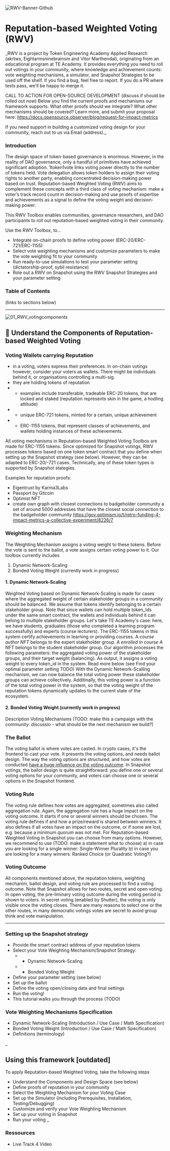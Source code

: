
![RWV-Banner-Github](https://github.com/user-attachments/assets/0d60b3ff-bec3-4cbe-882f-1049f92426b1)

# Reputation-based Weighted Voting (RWV)

_RWV is a project by Token Engineering Academy Applied Research (akrtws, Eightarmsninebrainsm and Vitor Marthendal), originating from an educational program at TE Academy. It provides everything you need to roll out votings in your community, where knowledge and achievement counts: vote weighting mechanisms, a simulator, and Snapshot Strategies to be used off the shelf. If you find a bug, feel free to report. If you do a PR where tests pass, we'll be happy to merge it. 

CALL TO ACTION FOR OPEN-SOURCE DEVELOPMENT (discuss if should be rolled out now)
Below you find the current proofs and mechanisms our framework supports. What other proofs should we integrate? What other mechanisms should be covered? Learn more, and submit your proposal here: https://docs.opensource.observer/blog/request-for-impact-metrics

If you need support in building a customized voting design for your community, reach out to us via Email (address)._


### Introduction
The design space of token-based governance is enormous. However, in the reality of DAO governance, only a handful of primitives have achieved significant adoption. 1token1vote links voting power directly to the number of tokens held. Vote delegation allows token holders to assign their voting rights to another party, enabling concentrated decision-making power based on trust. Reputation-based Weighted Voting (RWV) aims to complement these concepts with a third class of voting mechanism: make a voter’s track record count in decision-making and use proofs of expertise and achievements as a signal to define the voting weight and decision-making power.

This RWV Toolbox enables communities, governance researchers, and DAO participants to roll out reputation-based weighted voting in their community.

Use the RWV Toolbox, to...
* Integrate on-chain proofs to define voting power (ERC-20/ERC-721/ERC-1155)
* Select vote weighting mechanisms and customize parameters to make the vote weighting fit to your community
* Run ready-to-use simulations to test your parameter setting (dictatorship-proof, sybil resistance)
* Role out a RWV on Snapshot using the RWV Snapshot Strategies and your parameter setting 

### Table of Contents
(links to sections below)

---
![01_RWV_votingcomponents](https://github.com/user-attachments/assets/a76b5d9c-2e7b-4d2f-915b-c034e3ca371c)

## 🧩 Understand the Components of Reputation-based Weighted Voting

### Voting Wallets carrying Reputation
- in a voting, voters express their preferences. In on-chain votings however, consider your voters as wallets. There might be individuals behind it, or organisations controlling a multi-sig. 
- they are holding tokens of reputation
- - examples include transferable, tradeable ERC-20 tokens, that are locked and staked (reputation represents skin in the game, a hodling attitude)
- - unique ERC-721 tokens, minted for a certain, unique achievement
- - ERC-1155 tokens, that represent classes of achievements, and wallets holding instances of these achievements.

All voting mechanisms in Reputation-based Weighted Voting Toolbox are made for ERC-1155 tokens. Since optimized for Snapshot votings, RWV processes tokens based on one token smart contract that you define when setting up the Snapshot strategy (see below). However, they can be adapted to ERC-20/-721 cases. Technically, any of these token types is supported by Snapshot stategies. 

Examples for reputation proofs:
- Eigentrust by Karma3Labs
- Passport by Gitcoin
- Optimist NFT
- create own graph with closest connections to badgeholder community a set of around 5000 addresses that have the closest social connection to the badgeholder community
https://gov.optimism.io/t/retro-funding-4-impact-metrics-a-collective-experiment/8226/7

### Weighting Mechanism
The Weighting Mechanism assigns a voting weight to these tokens. Before the vote is sent to the ballot, a vote assigns certain voting power to it. Our toolbox currently includes
1. Dynamic Network-Scaling 
2. Bonded Voting Weight (currently work in progress)

#### 1. Dynamic Network-Scaling
Weighted Voting based on Dynamic Network-Scaling is made for cases where the aggregated weight of certain stakeholder groups in a community should be balanced. We assume that tokens identify belonging to a certain stakeholder group. Note that since wallets can hold multiple token_Ids under the same smart contract, the wallets and individuals behind it can belong to multiple stakeholder groups.
Let's take TE Academy's case: here, we have students, graduates (those who completed a learning program successfully) and experts (course lecturers). The ERC-1155 tokens in this system certify achievements in learning or providing courses. A _course author NFT_ belongs to the expert stakeholder group. A _enrolled in course A_ NFT belongs to the student stakeholder group. Our algorithm processes the following parameters: the aggregated voting power of the stakeholder groups, and their target weight (balancing). As output, it assigns a voting weight to every token_id in the system.
Read more below (see Find your optimal parameter setting TODO)
With the Dynamic Network-Scalling mechanism, we can now balance the total voting power these stakeholder groups can achieve collectively. Additinally, this voting power is a function of the total voting power in the system, so that the voting weight of the reputation tokens dynamically updates to the current state of the ecosystem.

#### 2. Bonded Voting Weight (currently work in progress)
Description Voting Mechanisms (TODO: make this a campaign with the community: discussio - what should be the next mechanism we build?)

### The Ballot
The voting ballot is where votes are casted. In crypto cases, it's the frontend to cast your vote. It presents the voting options, and needs ballot design. The way the voting options are structured, and how votes are conducted [have a huge influence on the voting outcome](https://electionlab.mit.edu/research/ballot-design). In Snapshot votings, the ballot design is quite straightforward: you define one or several voting options for your community, and voters can choose one or several options in the Snapshot frontend.

### Voting Rule
The voting rule defines how votes are aggregated, sometimes also called aggregation rule. Again, the aggregation rule has a huge impact on the voting outcome. It starts if one or several winners should be chosen. The voting rule defines if and how a prize/reward is shared between winners. It also defines if all votes have an impact on the outcome, or if some are lost, e.g. because a minimum quorum was not met.
For Reputation-based Weighted Voting in Snapshot you can choose from many options. However, we recommend to use (TODO: make a statement what to choose)
a) in case you are looking for a single winner: Single-Winner Plurality
b) in case you are looking for a many winners: Ranked Choice (or Quadratic Voting?)

### Voting Outcome
All components mentioned above, the reputation tokens, weighting mechanim, ballot design, and voting rule are processed to find a voting outcome. Note that Snapshot allows for two routes, secret and open voting. In open voting, the pre-liminary voting outcome during the voting period is shown to voters. In secret voting (enabled by Shutter), the voting is only visible once the voting closes. There are many reasons to select one or the other routes, in many democratic votings votes are secret to avoid group think and vote manipulation.

---
### Setting up the Snapshot strategy
- Provide the smart contract address of your reputation tokens
- Select your Vote Weighting Mechanism/Snapshot Strategy:
  - - Dynamic Network-Scaling
  - - Bonded Voting Weight
- Define your parameter setting (see below)
- Set up the ballot
- Define the voting open/closing data and final settings
- Run the voting!
- This tutorial walks you through the process (TODO)

### Vote Weighting Mechanisms Specification
* Dynamic Network-Scaling (Introduction / Use Case / Math Specification)
* Bonded Voting Weight (Introduction / Use Case / Math Specification)
* Definitions (terminology)

_
## Using this framework [outdated]
To apply Reputation-based Weighted Voting, take the following steps
* Understand the Components and Design Space (see below)
* Define proofs of reputation in your community
* Select the Weighting Mechanism for your Voting Case
* Set up the Simulator (including Prerequisites, Installation, Testing/Debugging)
* Customize and verify your Vote Weighting Mechanism
* Set up your voting in Snapshot
* Run your voting
_

### Ressources
* Live Track 4 Video
  

